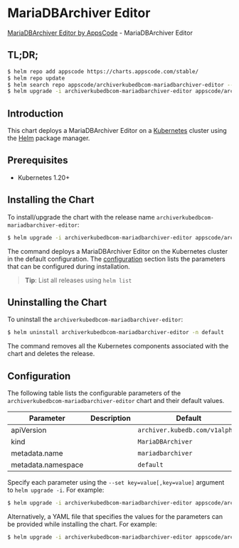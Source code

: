 # MariaDBArchiver Editor

[MariaDBArchiver Editor by AppsCode](https://appscode.com) - MariaDBArchiver Editor

## TL;DR;

```bash
$ helm repo add appscode https://charts.appscode.com/stable/
$ helm repo update
$ helm search repo appscode/archiverkubedbcom-mariadbarchiver-editor --version=v0.21.0
$ helm upgrade -i archiverkubedbcom-mariadbarchiver-editor appscode/archiverkubedbcom-mariadbarchiver-editor -n default --create-namespace --version=v0.21.0
```

## Introduction

This chart deploys a MariaDBArchiver Editor on a [Kubernetes](http://kubernetes.io) cluster using the [Helm](https://helm.sh) package manager.

## Prerequisites

- Kubernetes 1.20+

## Installing the Chart

To install/upgrade the chart with the release name `archiverkubedbcom-mariadbarchiver-editor`:

```bash
$ helm upgrade -i archiverkubedbcom-mariadbarchiver-editor appscode/archiverkubedbcom-mariadbarchiver-editor -n default --create-namespace --version=v0.21.0
```

The command deploys a MariaDBArchiver Editor on the Kubernetes cluster in the default configuration. The [configuration](#configuration) section lists the parameters that can be configured during installation.

> **Tip**: List all releases using `helm list`

## Uninstalling the Chart

To uninstall the `archiverkubedbcom-mariadbarchiver-editor`:

```bash
$ helm uninstall archiverkubedbcom-mariadbarchiver-editor -n default
```

The command removes all the Kubernetes components associated with the chart and deletes the release.

## Configuration

The following table lists the configurable parameters of the `archiverkubedbcom-mariadbarchiver-editor` chart and their default values.

|     Parameter      | Description |                  Default                  |
|--------------------|-------------|-------------------------------------------|
| apiVersion         |             | <code>archiver.kubedb.com/v1alpha1</code> |
| kind               |             | <code>MariaDBArchiver</code>              |
| metadata.name      |             | <code>mariadbarchiver</code>              |
| metadata.namespace |             | <code>default</code>                      |


Specify each parameter using the `--set key=value[,key=value]` argument to `helm upgrade -i`. For example:

```bash
$ helm upgrade -i archiverkubedbcom-mariadbarchiver-editor appscode/archiverkubedbcom-mariadbarchiver-editor -n default --create-namespace --version=v0.21.0 --set apiVersion=archiver.kubedb.com/v1alpha1
```

Alternatively, a YAML file that specifies the values for the parameters can be provided while
installing the chart. For example:

```bash
$ helm upgrade -i archiverkubedbcom-mariadbarchiver-editor appscode/archiverkubedbcom-mariadbarchiver-editor -n default --create-namespace --version=v0.21.0 --values values.yaml
```
